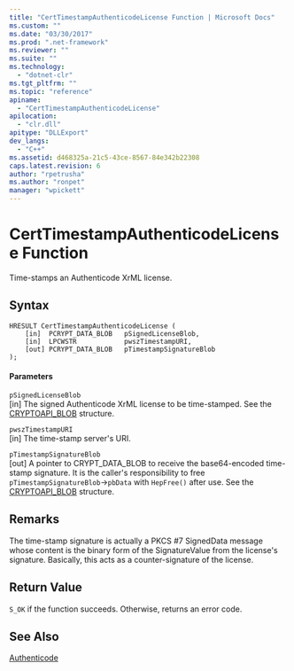 ```yaml
---
title: "CertTimestampAuthenticodeLicense Function | Microsoft Docs"
ms.custom: ""
ms.date: "03/30/2017"
ms.prod: ".net-framework"
ms.reviewer: ""
ms.suite: ""
ms.technology: 
  - "dotnet-clr"
ms.tgt_pltfrm: ""
ms.topic: "reference"
apiname: 
  - "CertTimestampAuthenticodeLicense"
apilocation: 
  - "clr.dll"
apitype: "DLLExport"
dev_langs: 
  - "C++"
ms.assetid: d468325a-21c5-43ce-8567-84e342b22308
caps.latest.revision: 6
author: "rpetrusha"
ms.author: "ronpet"
manager: "wpickett"
---
```

# CertTimestampAuthenticodeLicense Function
Time-stamps an Authenticode XrML license.  
  
## Syntax  
  
```  
HRESULT CertTimestampAuthenticodeLicense (  
    [in]  PCRYPT_DATA_BLOB   pSignedLicenseBlob,  
    [in]  LPCWSTR            pwszTimestampURI,  
    [out] PCRYPT_DATA_BLOB   pTimestampSignatureBlob  
);  
```  
  
#### Parameters  
 `pSignedLicenseBlob`  
 [in] The signed Authenticode XrML license to be time-stamped. See the [CRYPTOAPI_BLOB](http://msdn.microsoft.com/library/windows/desktop/aa380238.aspx) structure.  
  
 `pwszTimestampURI`  
 [in] The time-stamp server's URI.  
  
 `pTimestampSignatureBlob`  
 [out] A pointer to CRYPT_DATA_BLOB to receive the base64-encoded time-stamp signature. It is the caller's responsibility to free `pTimestampSignatureBlob`->`pbData` with `HepFree()` after use. See the [CRYPTOAPI_BLOB](http://msdn.microsoft.com/library/windows/desktop/aa380238.aspx) structure.  
  
## Remarks  
 The time-stamp signature is actually a PKCS #7 SignedData message whose content is the binary form of the SignatureValue from the license's signature. Basically, this acts as a counter-signature of the license.  
  
## Return Value  
 `S_OK` if the function succeeds. Otherwise, returns an error code.  
  
## See Also  
 [Authenticode](../../../../docs/framework/unmanaged-api/authenticode/index.md)